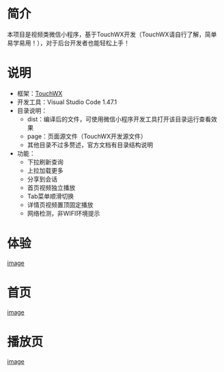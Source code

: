 # 简介
本项目是视频类微信小程序，基于TouchWX开发（TouchWX请自行了解，简单易学易用！），对于后台开发者也能轻松上手！


# 说明
- 框架：[TouchWX](http://www.wetouch.net/wx.html)
- 开发工具：Visual Studio Code 1.47.1
- 目录说明：
  - dist：编译后的文件，可使用微信小程序开发工具打开该目录运行查看效果
  - page：页面源文件（TouchWX开发源文件）
  - 其他目录不过多赘述，官方文档有目录结构说明
- 功能：
  - 下拉刷新查询
  - 上拉加载更多
  - 分享到会话
  - 首页视频独立播放
  - Tab菜单顺滑切换
  - 详情页视频置顶固定播放
  - 网络检测，非WIFI环境提示

# 体验
[image](https://mmbiz.qpic.cn/mmbiz_jpg/V2rlAF0vvfZz4hTg8Q2tdJIVgYAG0RT8Wia7u32a0vpKyibnncAt1gDeAcvpavMCUUtQbO9ibkkwu8kY03ZM8Nw8A/0?wx_fmt=jpeg)
# 首页
[image](https://mmbiz.qpic.cn/mmbiz_png/V2rlAF0vvfZz4hTg8Q2tdJIVgYAG0RT8eXtKJhoU2Zf7r7gdIljDBNkRZaq6jhEp8jLhxZqiaicMfQ8kAu5wa7zw/0?wx_fmt=png)
# 播放页
[image](https://mmbiz.qpic.cn/mmbiz_png/V2rlAF0vvfZz4hTg8Q2tdJIVgYAG0RT8JBQDlYaUS2kHlq1aeByaraA9BiaYYX371TVSympiaUVvPt5Ukq5SAGZw/0?wx_fmt=png)

